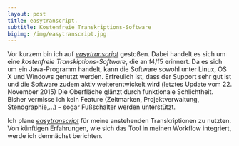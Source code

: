 ```yaml
---
layout: post
title: easytranscript.
subtitle: Kostenfreie Transkriptions-Software
bigimg: /img/easytranscript.jpg
---
```


Vor kurzem bin ich auf [_easytranscript_][1] gestoßen. Dabei handelt es sich um eine _kostenfreie Transkiptions-Software_, die an f4/f5 erinnert. Da es sich um ein Java-Programm handelt, kann die Software sowohl unter Linux, OS X und Windows genutzt werden. Erfreulich ist, dass der Support sehr gut ist und die Software zudem aktiv weiterentwickelt wird (letztes Update vom 22. November 2015) Die Oberfläche glänzt durch funktionale Schlichtheit. Bisher vermisse ich kein Feature (Zeitmarken, Projektverwaltung, Stenographie,…) – sogar Fußschalter werden unterstützt. 

Ich plane [_easytranscript_][2] für meine anstehenden Transkriptionen zu nutzten. Von künftigen Erfahrungen, wie sich das Tool in meinen Workflow integriert, werde ich demnächst berichten.

[1]:	http://www.e-werkzeug.eu/index.php/de/produkte/easytranscript
[2]:	http://www.e-werkzeug.eu/index.php/de/produkte/easytranscript